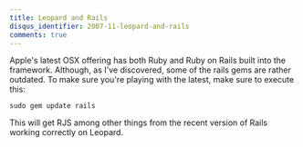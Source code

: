 ```yaml
---
title: Leopard and Rails
disqus_identifier: 2007-11-leopard-and-rails
comments: true
---
```


Apple's latest OSX offering has both Ruby and Ruby on Rails built into the framework. Although, as I've discovered, some of the rails gems are rather outdated. To make sure you're playing with the latest, make sure to execute this:

``` console
sudo gem update rails
```

This will get RJS among other things from the recent version of Rails working correctly on Leopard.
